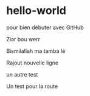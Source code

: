 # hello-world
pour bien débuter avec GitHub

Ziar bou werr

Bismilallah ma tamba lé

Rajout nouvelle ligne

un autre test

Un test pour la route
